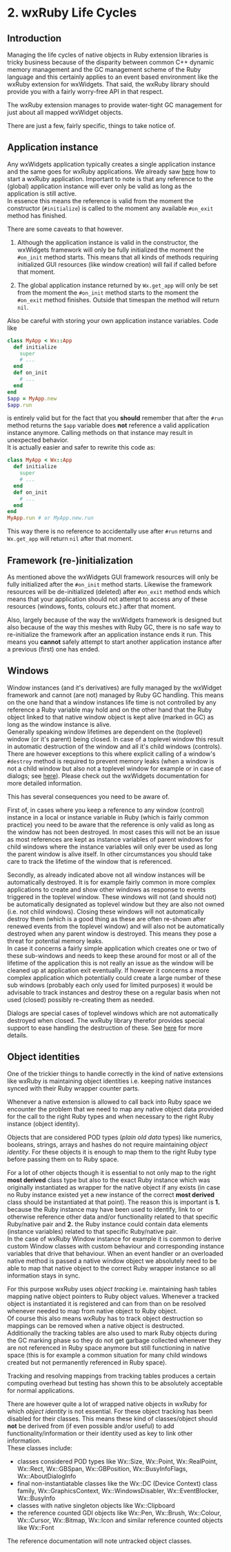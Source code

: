 <!--
# @markup markdown
# @title 2. wxRuby Life Cycles
-->

# 2. wxRuby Life Cycles

## Introduction

Managing the life cycles of native objects in Ruby extension libraries is tricky business because of the disparity 
between common C++ dynamic memory management and the GC management scheme of the Ruby language and this certainly applies
to an event based environment like the wxRuby extension for wxWidgets.
That said, the wxRuby library should provide you with a fairly worry-free API in that respect.

The wxRuby extension manages to provide water-tight GC management for just about all mapped wxWidget objects.

There are just a few, fairly specific, things to take notice of.

## Application instance

Any wxWidgets application typically creates a single application instance and the same goes for wxRuby applications.
We already saw [here](00_starting.md) how to start a wxRuby application. Important to note is that any reference to the 
(global) application instance will ever only be valid as long as the application is still active.<br>
In essence this means the reference is valid from the moment the constructor (`#initialize`) is called to the moment
any available `#on_exit` method has finished.

There are some caveats to that however. 

1. Although the application instance is valid in the constructor, the wxWidgets
framework will only be fully initialized the moment the `#on_init` method starts. This means that all kinds of methods 
requiring initialized GUI resources (like window creation) will fail if called before that moment.

2. The global application instance returned by `Wx.get_app` will only be set from the moment the `#on_init` method 
starts to the moment the `#on_exit` method finishes. Outside that timespan the method will return `nil`.

Also be careful with storing your own application instance variables. Code like

```ruby
class MyApp < Wx::App
  def initialize
    super
    # ...
  end
  def on_init
    # ...
  end
end
$app = MyApp.new
$app.run
```

is entirely valid but for the fact that you **should** remember that after the `#run` method returns the `$app` variable
does **not** reference a valid application instance anymore. Calling methods on that instance may result in unexpected 
behavior.<br>
It is actually easier and safer to rewrite this code as:

```ruby
class MyApp < Wx::App
  def initialize
    super
    # ...
  end
  def on_init
    # ...
  end
end
MyApp.run # or MyApp.new.run
```

This way there is no reference to accidentally use after `#run` returns and `Wx.get_app` will return `nil` after that 
moment.

## Framework (re-)initialization

As mentioned above the wxWidgets GUI framework resources will only be fully initialized after the `#on_init` method
starts. Likewise the framework resources will be de-initialized (deleted) after `#on_exit` method ends which means that 
your application should not attempt to access any of these resources (windows, fonts, colours etc.) after that moment.

Also, largely because of the way the wxWidgets framework is designed but also because of the way this meshes with Ruby 
GC, there is no safe way to re-initialize the framework after an application instance ends it run. This means you 
**cannot** safely attempt to start another application instance after a previous (first) one has ended. 

## Windows

Window instances (and it's derivatives) are fully managed by the wxWidget framework and cannot (are not) managed by 
Ruby GC handling. This means on the one hand that a window instances life time is not controlled by any reference
a Ruby variable may hold and on the other hand that the Ruby object linked to that native window object is kept alive
(marked in GC) as long as the window instance is alive.<br>
Generally speaking window lifetimes are dependent on the (toplevel) window (or it's parent) being closed. In case of a 
toplevel window this result in automatic destruction of the window and all it's child windows (controls). There are 
however exceptions to this where explicit calling of a window's `#destroy` method is required to prevent memory leaks
(when a window is not a child window but also not a toplevel window for example or in case of dialogs; see 
[here](03_dialogs.md)). Please check out the wxWidgets documentation for more detailed information.

This has several consequences you need to be aware of.

First of, in cases where you keep a reference to any window (control) instance in a local or instance variable in Ruby 
(which is fairly common practice) you need to be aware that the reference is only valid as long as the window has not 
been destroyed. In most cases this will not be an issue as most references are kept as instance variables of parent 
windows for child windows where the instance variables will only ever be used as long the parent window is alive itself. 
In other circumstances you should take care to track the lifetime of the window that is referenced.

Secondly, as already indicated above not all window instances will be automatically destroyed. It is for example fairly 
common in more complex applications to create and show other windows as response to events triggered in the toplevel 
window. These windows will not (and should not) be automatically designated as toplevel window but they are also not 
owned (i.e. not child windows). Closing these windows will not automatically destroy them (which is a good thing as 
these are often re-shown after renewed events from the toplevel window) and will also not be automatically destroyed 
when any parent window is destroyed. This means they pose a threat for potential memory leaks.<br>
In case it concerns a fairly simple application which creates one or two of these sub-windows and needs to keep these
around for most or all of the lifetime of the application this is not really an issue as the window will be cleaned up
at application exit eventually. If however it concerns a more complex application which potentially could create a large
number of these sub windows (probably each only used for limited purposes) it would be advisable to track instances and
destroy these on a regular basis when not used (closed) possibly re-creating them as needed.

Dialogs are special cases of toplevel windows which are not automatically destroyed when closed. The wxRuby library
therefor provides special support to ease handling the destruction of these. See [here](03_dialogs.md) for more details.

## Object identities

One of the trickier things to handle correctly in the kind of native extensions like wxRuby is maintaining object 
identities i.e. keeping native instances synced with their Ruby wrapper counter parts.

Whenever a native extension is allowed to call back into Ruby space we encounter the problem that we need to map any 
native object data provided for the call to the right Ruby types and when necessary to the right Ruby instance (object
identity).

Objects that are considered POD types (*plain old data* types) like numerics, booleans, strings, arrays and hashes do
not require maintaining *object identity*. For these objects it is enough to map them to the right Ruby type before
passing them on to Ruby space.

For a lot of other objects though it is essential to not only map to the right **most derived** class type but also to
the exact Ruby instance which was originally instantiated as wrapper for the native object if any exists (in case no
Ruby instance existed yet a new instance of the correct **most derived** class should be instantiated at that point). 
The reason this is important is **1.** because the Ruby instance may have been used to identify, link to or otherwise 
reference other data and/or functionality related to that specific Ruby/native pair and **2.** the Ruby instance could 
contain data elements (instance variables) related to that specific Ruby/native pair.<br>
In the case of wxRuby Window instance for example it is common to derive custom Window classes with custom behaviour and
corresponding instance variables that drive that behaviour. When an event handler or an overloaded native method is passed
a native window object we absolutely need to be able to map that native object to the correct Ruby wrapper instance so
all information stays in sync.

For this purpose wxRuby uses *object tracking* i.e. maintaining hash tables mapping native object pointers to Ruby object 
values. Whenever a tracked object is instantiated it is registered and can from than on be resolved whenever needed to map
from native object to Ruby object.<br>
Of course this also means wxRuby has to track object destruction so mappings can be removed when a native object is 
destructed.<br>
Additionally the tracking tables are also used to mark Ruby objects during the GC marking phase so they do not get garbage
collected whenever they are not referenced in Ruby space anymore but still functioning in native space (this is for example
a common situation for many child windows created but not permanently referenced in Ruby space).

Tracking and resolving mappings from tracking tables produces a certain computing overhead but testing has shown this to be
absolutely acceptable for normal applications.

There are however quite a lot of wrapped native objects in wxRuby for which *object identity* is not essential. For these
object tracking has been disabled for their classes. This means these kind of classes/object should **not** be derived from
(if even possible and/or useful) to add functionality/information or their identity used as key to link other information.<br>
These classes include:
* classes considered POD types like Wx::Size, Wx::Point, Wx::RealPoint, Wx::Rect, Wx::GBSpan, Wx::GBPosition, Wx::BusyInfoFlags,
Wx::AboutDialogInfo
* final non-instantiatable classes like the Wx::DC (Device Context) class family, Wx::GraphicsContext, Wx::WindowsDisabler,
Wx::EventBlocker, Wx::BusyInfo
* classes with native singleton objects like Wx::Clipboard
* the reference counted GDI objects like Wx::Pen, Wx::Brush, Wx::Colour, Wx::Cursor, Wx::Bitmap, Wx::Icon and similar 
reference counted objects like Wx::Font

The reference documentation will note untracked object classes.
